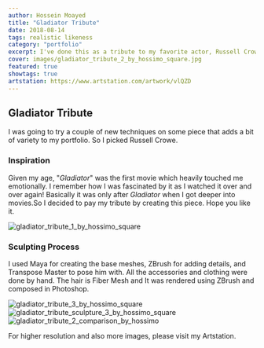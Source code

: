 ```yaml
---
author: Hossein Moayed
title: "Gladiator Tribute"
date: 2018-08-14
tags: realistic likeness
category: "portfolio"
excerpt: I've done this as a tribute to my favorite actor, Russell Crowe and also one of my favorite movies, Gladiator.
cover: images/gladiator_tribute_2_by_hossimo_square.jpg
featured: true
showtags: true
artstation: https://www.artstation.com/artwork/vlQZD
---
```

## Gladiator Tribute


I was going to try a couple of new techniques on some piece that adds a bit of variety to my portfolio. So I picked Russell Crowe.


### Inspiration

Given my age, "*Gladiator*" was the first movie which heavily touched me emotionally. I remember how I was fascinated by it as I watched it over and over again! Basically it was only after *Gladiator* when I got deeper into movies.So I decided to pay my tribute by creating this piece.
Hope you like it.
	
  <img src="/images/gladiator_tribute_1_by_hossimo_square.jpg" alt="gladiator_tribute_1_by_hossimo_square" class="responsive">

### Sculpting Process

I used Maya for creating the base meshes, ZBrush for adding details, and Transpose Master to pose him with.
All the accessories and clothing were done by hand.
The hair is Fiber Mesh and It was rendered using ZBrush and composed in Photoshop.


<img src="/images/gladiator_tribute_3_by_hossimo_square.jpg" alt="gladiator_tribute_3_by_hossimo_square" class="responsive">

<img src="/images/gladiator_tribute_sculpture_3_by_hossimo_square.jpg" alt="gladiator_tribute_sculpture_3_by_hossimo_square" class="responsive">

<img src="/images/gladiator_tribute_2_comparison_by_hossimo.jpg" alt="gladiator_tribute_2_comparison_by_hossimo" class="responsive">

For higher resolution and also more images, please visit my Artstation.